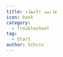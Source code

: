 ```yaml
---
title: قائمة الأخطاء
icon: book
category:
  - Troubleshoot
tag:
  - Start
author: Schvis
---
```


<AutoCatalog />
